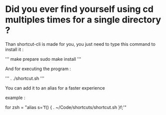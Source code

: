 # Did you ever find yourself using cd multiples times for a single directory ?

Than shortcut-cli is made for you, you just need to type this command to install it :

'''
make prepare
sudo make install
'''

And for executing the program :

'''
. ./shortcut.sh
'''

You can add it to an alias for a faster experience

example : 

for zsh = "alias s='f() { . ~/Code/shortcuts/shortcut.sh }f;'"  
